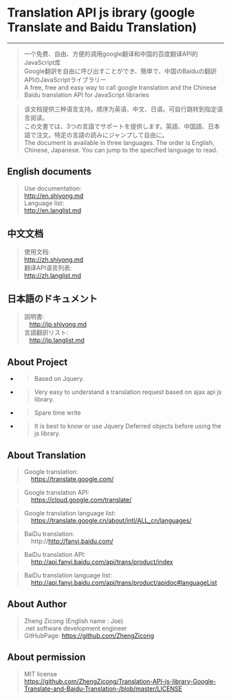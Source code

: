 # Translation API js ibrary (google Translate and Baidu Translation)

***

>  一个免费、自由、方便的调用google翻译和中国的百度翻译API的JavaScript库
<br/> Google翻訳を自由に呼び出すことができ、簡単で、中国のBaiduの翻訳APIのJavaScriptライブラリー
<br/> A free, free and easy way to call google translation and the Chinese Baidu translation API for JavaScript libraries

> 该文档提供三种语言支持。顺序为英语、中文、日语。可自行跳转到指定语言阅读。
<br/> この文書では、3つの言語でサポートを提供します。英語、中国語、日本語で注文。特定の言語の読みにジャンプして自由に。
<br/> The document is available in three languages. The order is English, Chinese, Japanese. You can jump to the specified language to read.

## English documents
> Use documentation: 
<br/>http://en.shiyong.md <br/>
> Language list:
<br/>http://en.langlist.md

## 中文文档
> 使用文档: 
<br/>http://zh.shiyong.md <br/>
> 翻译API语言列表:
<br/>http://zh.langlist.md

## 日本語のドキュメント
> 説明書:
<br/>&nbsp;&nbsp;&nbsp;http://jp.shiyong.md <br/>
> 言語翻訳リスト:
<br/>&nbsp;&nbsp;&nbsp;http://jp.langlist.md

## About Project
* > Based on Jquery.
* > Very easy to understand a translation request based on ajax api js library.
* > Spare time write
* > It is best to know or use Jquery Deferred objects before using the js library.

## About Translation
> Google translation:
    <br/>&nbsp;&nbsp;&nbsp;&nbsp;https://translate.google.com/
    
> Google translation API<Official charges>:
    <br/>&nbsp;&nbsp;&nbsp;&nbsp;https://cloud.google.com/translate/
    
> Google translation language list:
    <br/>&nbsp;&nbsp;&nbsp;&nbsp;https://translate.google.cn/about/intl/ALL_cn/languages/
    
> BaiDu translation:
    <br/>&nbsp;&nbsp;&nbsp;&nbsp;http://http://fanyi.baidu.com/
    
> BaiDu translation API<Free limit>:
    <br/>&nbsp;&nbsp;&nbsp;&nbsp;http://api.fanyi.baidu.com/api/trans/product/index
    
> BaiDu translation language list:
    <br/>&nbsp;&nbsp;&nbsp;&nbsp;http://api.fanyi.baidu.com/api/trans/product/apidoc#languageList
    

## About Author
> Zheng Zicong (English name : Joe)
<br/> .net software development engineer
<br/> GitHubPage: https://github.com/ZhengZicong

## About permission
> MIT license
<br/> https://github.com/ZhengZicong/Translation-API-js-library-Google-Translate-and-Baidu-Translation-/blob/master/LICENSE

